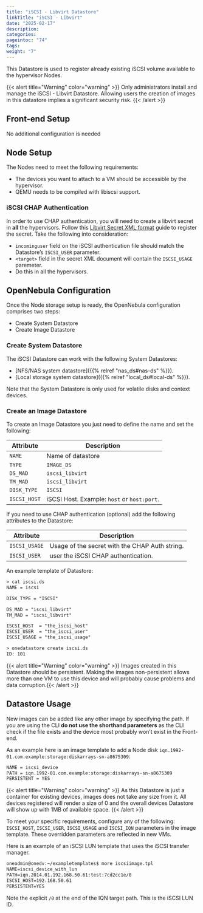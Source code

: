 ```yaml
---
title: "iSCSI - Libvirt Datastore"
linkTitle: "iSCSI - Libvirt"
date: "2025-02-17"
description:
categories:
pageintoc: "74"
tags:
weight: "7"
---
```


<a id="iscsi-ds"></a>

<!--# iSCSI - Libvirt Datastore -->

This Datastore is used to register already existing iSCSI volume available to the hypervisor Nodes.

{{< alert title="Warning" color="warning" >}}
Only administrators install and manage the iSCSI - Libvirt Datastore. Allowing users the creation of images in this datastore implies a significant security risk.
{{< /alert >}}

## Front-end Setup

No additional configuration is needed

## Node Setup

The Nodes need to meet the following requirements:

* The devices you want to attach to a VM should be accessible by the hypervisor.
* QEMU needs to be compiled with libiscsi support.

### iSCSI CHAP Authentication

In order to use CHAP authentication, you will need to create a libvirt secret in **all** the hypervisors. Follow this [Libvirt Secret XML format](https://libvirt.org/formatsecret.html#iSCSIUsageType) guide to register the secret. Take the following into consideration:

* `incominguser` field on the iSCSI authentication file should match the Datastore’s `ISCSI_USER` parameter.
* `<target>` field in the secret XML document will contain the `ISCSI_USAGE` paremeter.
* Do this in all the hypervisors.

<a id="iscsi-ds-templates"></a>

## OpenNebula Configuration

Once the Node storage setup is ready, the OpenNebula configuration comprises two steps:

* Create System Datastore
* Create Image Datastore

### Create System Datastore

The iSCSI Datastore can work with the following System Datastores:

* [NFS/NAS system datastore]({{% relref "nas_ds#nas-ds" %}}).
* [Local storage system datastore]({{% relref "local_ds#local-ds" %}}).

Note that the System Datastore is only used for volatile disks and context devices.

### Create an Image Datastore

To create an Image Datastore you just need to define the name and set the following:

| Attribute    | Description                                 |
|--------------|---------------------------------------------|
| `NAME`       | Name of datastore                           |
| `TYPE`       | `IMAGE_DS`                                  |
| `DS_MAD`     | `iscsi_libvirt`                             |
| `TM_MAD`     | `iscsi_libvirt`                             |
| `DISK_TYPE`  | `ISCSI`                                     |
| `ISCSI_HOST` | iSCSI Host. Example: `host` or `host:port`. |

If you need to use CHAP authentication (optional) add the following attributes to the Datastore:

| Attribute     | Description                                    |
|---------------|------------------------------------------------|
| `ISCSI_USAGE` | Usage of the secret with the CHAP Auth string. |
| `ISCSI_USER`  | user the iSCSI CHAP authentication.            |

An example template of Datastore:

```default
> cat iscsi.ds
NAME = iscsi

DISK_TYPE = "ISCSI"

DS_MAD = "iscsi_libvirt"
TM_MAD = "iscsi_libvirt"

ISCSI_HOST  = "the_iscsi_host"
ISCSI_USER  = "the_iscsi_user"
ISCSI_USAGE = "the_iscsi_usage"

> onedatastore create iscsi.ds
ID: 101
```

{{< alert title="Warning" color="warning" >}}
Images created in this Datastore should be persistent. Making the images non-persistent allows more than one VM to use this device and will probably cause problems and data corruption.{{< /alert >}} 

## Datastore Usage

New images can be added like any other image by specifying the path. If you are using the CLI **do not use the shorthand parameters** as the CLI check if the file exists and the device most probably won’t exist in the Front-end.

As an example here is an image template to add a Node disk `iqn.1992-01.com.example:storage:diskarrays-sn-a8675309`:

```default
NAME = iscsi_device
PATH = iqn.1992-01.com.example:storage:diskarrays-sn-a8675309
PERSISTENT = YES
```

{{< alert title="Warning" color="warning" >}}
As this Datastore is just a container for existing devices, images does not take any size from it. All devices registered will render a size of 0 and the overall devices Datastore will show up with 1MB of available space.
{{< /alert >}}

To meet your specific requirements, configure any of the following: `ISCSI_HOST`, `ISCSI_USER`, `ISCSI_USAGE` and `ISCSI_IQN` parameters in the image template. These overridden parameters are reflected in new VMs.

Here is an example of an iSCSI LUN template that uses the iSCSI transfer manager.

```default
oneadmin@onedv:~/exampletemplates$ more iscsiimage.tpl
NAME=iscsi_device_with_lun
PATH=iqn.2014.01.192.168.50.61:test:7cd2cc1e/0
ISCSI_HOST=192.168.50.61
PERSISTENT=YES
```

Note the explicit `/0` at the end of the IQN target path. This is the iSCSI LUN ID.
